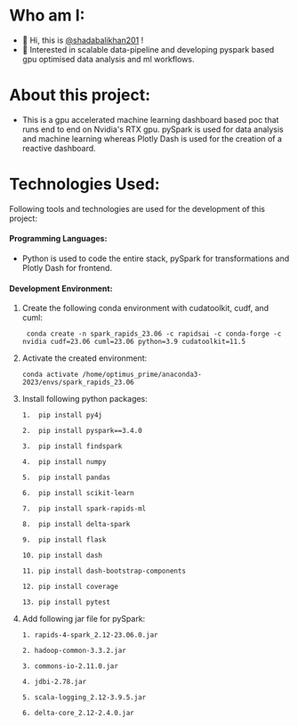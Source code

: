 # Who am I:
- 👋 Hi, this is [@shadabalikhan201](https://github.com/shadabalikhan201/) !
- 🌱 Interested in scalable data-pipeline and developing pyspark based gpu optimised data analysis and ml workflows.

# About this project:
- This is a gpu accelerated machine learning dashboard based poc that runs end to end on Nvidia's RTX gpu. pySpark is used for data analysis and machine learning whereas Plotly Dash is used for the creation of a reactive dashboard.

# Technologies Used:
Following tools and technologies are used for the development of this project:

#### Programming Languages:
- Python is used to code the entire stack, pySpark for transformations and Plotly Dash for frontend.

#### Development Environment:

1. Create the following conda environment with cudatoolkit, cudf, and cuml:
  
        conda create -n spark_rapids_23.06 -c rapidsai -c conda-forge -c nvidia cudf=23.06 cuml=23.06 python=3.9 cudatoolkit=11.5

2. Activate the created environment:

       conda activate /home/optimus_prime/anaconda3-2023/envs/spark_rapids_23.06

3. Install following python packages:
                     
       1.  pip install py4j
        
       2.  pip install pyspark==3.4.0

       3.  pip install findspark

       4.  pip install numpy
    
       5.  pip install pandas
    
       6.  pip install scikit-learn
    
       7.  pip install spark-rapids-ml
    
       8.  pip install delta-spark
    
       9.  pip install flask
    
       10. pip install dash
    
       11. pip install dash-bootstrap-components

       12. pip install coverage

       13. pip install pytest

4. Add following jar file for pySpark:

       1. rapids-4-spark_2.12-23.06.0.jar

       2. hadoop-common-3.3.2.jar

       3. commons-io-2.11.0.jar

       4. jdbi-2.78.jar

       5. scala-logging_2.12-3.9.5.jar

       6. delta-core_2.12-2.4.0.jar


